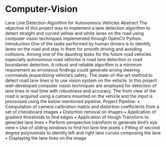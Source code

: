 # Computer-Vision
Lane Line Detection Algorithm for Autonomous Vehicles
Abstract
The objective of this project was to implement a lane detection algorithm to detect straight and curved yellow and white lanes on the road using computer vision techniques implemented through OpenCV Python.
Introduction
One of the tasks performed by human drivers is to identify lanes on the road and stay in them for smooth driving and avoiding collisions. Among one of the daunting tasks for the future road vehicles especially autonomous road vehicles is road lane detection or road boundaries detection. A robust and reliable algorithm is a minimum requirement as erroneous findings could generate wrong steering commands jeopardizing vehicle’s safety.
The state-of-the-art method to detect road lane lines is to use vision system on the vehicle. In this project well-developed computer vision techniques are employed for detection of lane lines in real time with robustness and accuracy. The front view of the road is acquired using a camera mounted on the vehicle and the input is processed using the below mentioned pipeline.
Project Pipeline:
•	Computation of camera calibration matrix and distortion coefficients from a set of chessboard images
•	Distortion removal on images
•	Application of gradient thresholds to find edges
•	Application of Hough Transform to generate lane lines
•	Perform perspective transform to generate bird’s eye view
•	Use of sliding windows to find hot lane line pixels
•	Fitting of second degree polynomials to identify left and right lane curves composing the lane
•	Displaying the lane lines on the image

